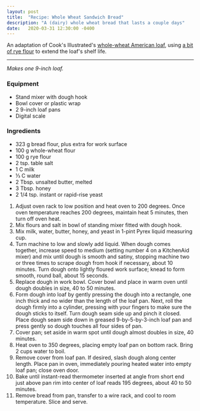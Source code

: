 ```yaml
---
layout: post
title:  "Recipe: Whole Wheat Sandwich Bread"
description: "A (dairy) whole wheat bread that lasts a couple days"
date:   2020-03-31 12:30:00 -0400
---
```


An adaptation of Cook's Illustrated's [whole-wheat American loaf](https://www.cooksillustrated.com/recipes/1440-whole-wheat-american-loaf-bread), using [a bit of rye flour](https://www.cooksillustrated.com/how_tos/6516-baking-with-rye-flour-for-longer-lasting-bread) to extend the loaf's shelf life.

---

_Makes one 9-inch loaf._

### Equipment

* Stand mixer with dough hook
* Bowl cover or plastic wrap
* 2 9-inch loaf pans
* Digital scale

### Ingredients

* 323 g bread flour, plus extra for work surface
* 100 g whole-wheat flour
* 100 g rye flour
* 2 tsp. table salt
* 1 C milk
* ⅓ C water
* 2 Tbsp. unsalted butter, melted
* 3 Tbsp. honey
* 2 1/4 tsp. instant or rapid-rise yeast

1. Adjust oven rack to low position and heat oven to 200 degrees. Once oven temperature reaches 200 degrees, maintain heat 5 minutes, then turn off oven heat.
1. Mix flours and salt in bowl of standing mixer fitted with dough hook.
1. Mix milk, water, butter, honey, and yeast in 1-pint Pyrex liquid measuring cup.
1. Turn machine to low and slowly add liquid. When dough comes together, increase speed to medium (setting number 4 on a KitchenAid mixer) and mix until dough is smooth and satiny, stopping machine two or three times to scrape dough from hook if necessary, about 10 minutes. Turn dough onto lightly floured work surface; knead to form smooth, round ball, about 15 seconds.
1. Replace dough in work bowl. Cover bowl and place in warm oven until dough doubles in size, 40 to 50 minutes.
1. Form dough into loaf by gently pressing the dough into a rectangle, one inch thick and no wider than the length of the loaf pan. Next, roll the dough firmly into a cylinder, pressing with your fingers to make sure the dough sticks to itself. Turn dough seam side up and pinch it closed. Place dough seam side down in greased 9-by-5-by-3-inch loaf pan and press gently so dough touches all four sides of pan.
1. Cover pan; set aside in warm spot until dough almost doubles in size, 40 minutes.
1. Heat oven to 350 degrees, placing empty loaf pan on bottom rack. Bring 2 cups water to boil.
1. Remove cover from loaf pan. If desired, slash dough along center length. Place pan in oven, immediately pouring heated water into empty loaf pan; close oven door.
1. Bake until instant-read thermometer inserted at angle from short end just above pan rim into center of loaf reads 195 degrees, about 40 to 50 minutes.
1. Remove bread from pan, transfer to a wire rack, and cool to room temperature. Slice and serve.